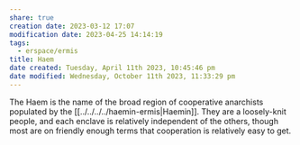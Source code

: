 ```yaml
---
share: true
creation date: 2023-03-12 17:07
modification date: 2023-04-25 14:14:19
tags:
  - erspace/ermis
title: Haem
date created: Tuesday, April 11th 2023, 10:45:46 pm
date modified: Wednesday, October 11th 2023, 11:33:29 pm
---
```


The Haem is the name of the broad region of cooperative anarchists populated by the [[../../../../haemin-ermis|Haemin]]. They are a  loosely-knit people, and each enclave is relatively independent of the others, though most are on friendly enough terms that cooperation is relatively easy to get. 
